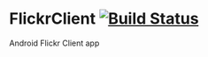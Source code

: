 # FlickrClient [![Build Status](https://travis-ci.org/ishikota/FlickrClient.svg?branch=master)](https://travis-ci.org/ishikota/FlickrClient)
Android Flickr Client app
